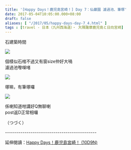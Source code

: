 ```yaml
---
title: '[Happy Days！鹿児島宮崎！] Day 7：仙巌園 濾過池、筆塚'
date: 2017-05-04T10:05:00.000+08:00
draft: false
aliases: [ "/2017/05/happy-days-day-7_4.html" ]
tags : [travel - 日本（九州西海道）・ 大隅薩摩鹿児島と日向宮崎]
---
```


石建築時間  

![](/images/kojkmi7d12a.jpg)

個樣似石棺不過又有窗size仲好大喎  
濾過池嚟㗎啫  

![](/images/kojkmi7d12.jpg)

塚嘛，有筆塚囉  

![](/images/kojkmi7d12b.jpg)

係喇知道咁講好Q無聊喇  
post返D正常相囉  
  
  
  
（つづく）  
  
\-----------------------------------------------  
  
延伸閱讀：[Happy Days！鹿児島宮崎！ (10D9N)](https://hidie.net/kojkmi10d9n/)
